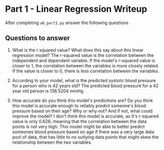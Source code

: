 # Part 1 - Linear Regression Writeup

After completing `a6_part1.py` answer the following questions

## Questions to answer

1. What is the r squared value?  What does this say about this linear regression model?
The r-squared value is the correlation between the independent and dependent variable. If the model's r-squared value is closer to 1, the correlation between the variables is more closely related. If the value is closer to 0, there is less correlation between the variables.

2. According to your model, what is the predicted systolic blood pressure for a person who is 42 years old?
The predicted blood pressure for a 42 year old person is  136.5204 mmHg.

3. How accurate do you think this model's predictions are?  Do you think this model is accurate enough to reliably predict someone's blood pressure based on their age?  Why or why not?  And if not, what could improve the model?
I don't think this model is accurate, as it's r-squared value is only 0.626, meaning that the correlation between the data points is not very high. This model might be able to better predict someones blood pressure based on age if there was a very large data pool of data, that has little to no outlying data points that might skew the relationship between the two variables.